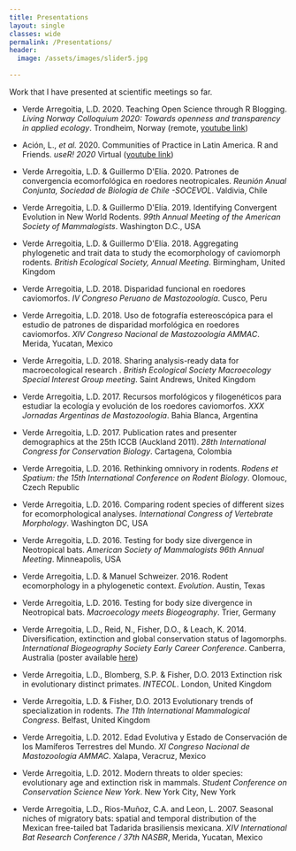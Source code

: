 ```yaml
---
title: Presentations
layout: single
classes: wide
permalink: /Presentations/
header:
  image: /assets/images/slider5.jpg
  
---
```


Work that I have presented at scientific meetings so far.

+ Verde Arregoitia, L.D. 2020. Teaching Open Science through R Blogging. _Living Norway Colloquium 2020: Towards openness and transparency in applied ecology_. Trondheim, Norway (remote, [youtube link](https://www.youtube.com/watch?v=bn9kvCEKDnE))

+ Ación, L., _et al._ 2020. Communities of Practice in Latin America. R and Friends. _useR! 2020_ Virtual ([youtube link](https://www.youtube.com/watch?v=gtRntU2J3Cg&feature=youtu.be))

+ Verde Arregoitia, L.D. & Guillermo D'Elía. 2020. Patrones de convergencia ecomorfológica en roedores neotropicales. _Reunión Anual Conjunta, Sociedad de Biología de Chile -SOCEVOL_. Valdivia, Chile

+ Verde Arregoitia, L.D. & Guillermo D'Elía. 2019. Identifying Convergent Evolution in New World Rodents. _99th Annual Meeting of the American Society of Mammalogists_. Washington D.C., USA

+ Verde Arregoitia, L.D. & Guillermo D'Elía. 2018. Aggregating phylogenetic and trait data to study
the ecomorphology of caviomorph rodents. _British Ecological Society, Annual Meeting_. Birmingham, United Kingdom

+ Verde Arregoitia, L.D. 2018. Disparidad funcional en roedores caviomorfos. _IV Congreso Peruano de Mastozoología_. Cusco, Peru

+ Verde Arregoitia, L.D. 2018. Uso de fotografía estereoscópica para el estudio de patrones de disparidad morfológica en roedores caviomorfos. _XIV Congreso Nacional de Mastozoología AMMAC_. Merida, Yucatan, Mexico

+ Verde Arregoitia, L.D. 2018. Sharing analysis-ready data for macroecological research
. _British Ecological Society Macroecology Special Interest Group meeting_. Saint Andrews, United Kingdom 

+ Verde Arregoitia, L.D. 2017. Recursos morfológicos y filogenéticos para estudiar la ecología y evolución de los roedores caviomorfos. _XXX Jornadas Argentinas de Mastozoología_. Bahia Blanca, Argentina 

+ Verde Arregoitia, L.D. 2017. Publication rates and presenter demographics at the 25th ICCB (Auckland 2011). _28th International Congress for Conservation Biology_. Cartagena, Colombia 

+ Verde Arregoitia, L.D. 2016. Rethinking omnivory in rodents. _Rodens et Spatium: the 15th International Conference on Rodent Biology_. Olomouc, Czech Republic

+ Verde Arregoitia, L.D. 2016. Comparing rodent species of different sizes for ecomorphological analyses. _International Congress of Vertebrate Morphology_. Washington DC, USA

+ Verde Arregoitia, L.D. 2016. Testing for body size divergence in Neotropical bats. _American Society of Mammalogists 96th Annual Meeting_. Minneapolis, USA

+ Verde Arregoitia, L.D. & Manuel Schweizer. 2016. Rodent ecomorphology in a phylogenetic context. _Evolution_. Austin, Texas

+ Verde Arregoitia, L.D. 2016. Testing for body size divergence in Neotropical bats. _Macroecology meets Biogeography_. Trier, Germany

+ Verde Arregoitia, L.D., Reid, N., Fisher, D.O., & Leach, K. 2014. Diversification, extinction and global conservation status of lagomorphs. _International Biogeography Society Early Career Conference_. Canberra, Australia (poster available [here](https://figshare.com/articles/Diversification_extinction_and_global_conservation_status_of_lagomorphs/892568))

+ Verde Arregoitia, L.D., Blomberg, S.P. & Fisher, D.O. 2013 Extinction risk in evolutionary distinct primates. _INTECOL_. London, United Kingdom

+ Verde Arregoitia, L.D. & Fisher, D.O. 2013 Evolutionary trends of specialization in rodents. _The 11th International Mammalogical Congress_. Belfast, United Kingdom

+ Verde Arregoitia, L.D. 2012. Edad Evolutiva y Estado de Conservación de los Mamíferos Terrestres del Mundo. _XI Congreso Nacional de Mastozoología AMMAC_. Xalapa, Veracruz, Mexico

+ Verde Arregoitia, L.D. 2012. Modern threats to older species: evolutionary age and extinction risk in mammals. _Student Conference on Conservation Science New York_. New York City, New York

+ Verde Arregoitia, L.D., Rios-Muñoz, C.A. and Leon, L. 2007. Seasonal niches of migratory bats: spatial and temporal distribution of the Mexican free-tailed bat Tadarida brasiliensis mexicana.  _XIV International Bat Research Conference / 37th NASBR_, Merida, Yucatan, Mexico
